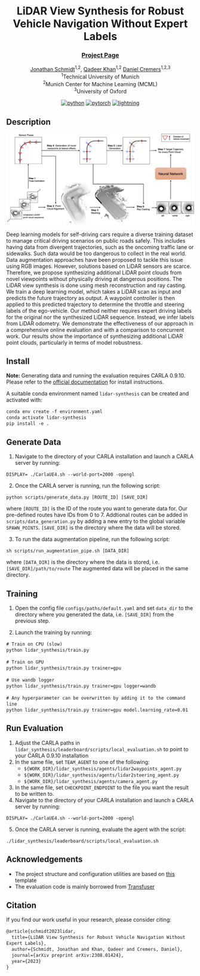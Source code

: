 <div align="center">

# LiDAR View Synthesis for Robust Vehicle Navigation Without Expert Labels
  
### [Project Page](https://jonathsch.github.io/lidar-synthesis/)
  
[Jonathan Schmidt](https://github.com/jonathsch)<sup>1,2</sup>,
[Qadeer Khan](https://cvg.cit.tum.de/members/khamuham)<sup>1,2</sup>
[Daniel Cremers](https://cvg.cit.tum.de/members/cremers)<sup>1,2,3</sup><br>
<sup>1</sup>Technical University of Munich<br>
<sup>2</sup>Munich Center for Machine Learning (MCML)<br>
<sup>3</sup>University of Oxford<br>
  
[![python](https://img.shields.io/badge/-Python_3.7-blue?logo=python&logoColor=white)](https://github.com/pre-commit/pre-commit)
[![pytorch](https://img.shields.io/badge/PyTorch_1.13+-ee4c2c?logo=pytorch&logoColor=white)](https://pytorch.org/get-started/locally/)
[![lightning](https://img.shields.io/badge/-Lightning_1.9+-792ee5?logo=pytorchlightning&logoColor=white)](https://pytorchlightning.ai/)
</div>

## Description
![](assets/method_overview.jpg)
  
Deep learning models for self-driving cars require a diverse training dataset to manage critical driving scenarios on public roads safely. This includes having data from divergent trajectories, such as the oncoming traffic lane or sidewalks. Such data would be too dangerous to collect in the real world. Data augmentation approaches have been proposed to tackle this issue using RGB images. However, solutions based on LiDAR sensors are scarce. Therefore, we propose synthesizing additional LiDAR point clouds from novel viewpoints without physically driving at dangerous positions. The LiDAR view synthesis is done using mesh reconstruction and ray casting. We train a deep learning model, which takes a LiDAR scan as input and predicts the future trajectory as output. A waypoint controller is then applied to this predicted trajectory to determine the throttle and steering labels of the ego-vehicle. Our method neither requires expert driving labels for the original nor the synthesized LiDAR sequence. Instead, we infer labels from LiDAR odometry. We demonstrate the effectiveness of our approach in a comprehensive online evaluation and with a comparison to concurrent work. Our results show the importance of synthesizing additional LiDAR point clouds, particularly in terms of model robustness.

## Install

<b> Note: </b> Generating data and running the evaluation requires CARLA 0.9.10. Please refer to the [official documentation](https://carla.readthedocs.io/en/0.9.10/) for install instructions.

A suitable conda environment named `lidar-synthesis` can be created and activated with:
```
conda env create -f environment.yaml
conda activate lidar-synthesis
pip install -e .
```

## Generate Data

1. Navigate to the directory of your CARLA installation and launch a CARLA server by running:
```
DISPLAY= ./CarlaUE4.sh --world-port=2000 -opengl
```

2. Once the CARLA server is running, run the following script:
```
python scripts/generate_data.py [ROUTE_ID] [SAVE_DIR]
```
where `[ROUTE_ID]` is the ID of the route you want to generate data for. Our pre-defined routes have IDs from 0 to 7. Addtional routes can be added in `scripts/data_generation.py` by adding a new entry to the global variable `SPAWN_POINTS`. `[SAVE_DIR]` is the directory where the data will be stored.

3. To run the data augmentation pipeline, run the following script:
```
sh scripts/run_augmentation_pipe.sh [DATA_DIR]
```
where `[DATA_DIR]` is the directory where the data is stored, i.e. `[SAVE_DIR]/path/to/route` The augmented data will be placed in the same directory.

## Training

1. Open the config file `configs/paths/default.yaml` and set `data_dir` to the directory where you generated the data, i.e. `[SAVE_DIR]` from the previous step.

2. Launch the training by running:
```
# Train on CPU (slow)
python lidar_synthesis/train.py

# Train on GPU
python lidar_synthesis/train.py trainer=gpu

# Use wandb logger
python lidar_synthesis/train.py trainer=gpu logger=wandb

# Any hyperparameter can be overwritten by adding it to the command line
python lidar_synthesis/train.py trainer=gpu model.learning_rate=0.01
```

## Run Evaluation

1. Adjust the CARLA paths in `lidar_synthesis/leaderboard/scripts/local_evaluation.sh` to point to your CARLA 0.9.10 installation
2. In the same file, set `TEAM_AGENT` to one of the following:
    - `${WORK_DIR}/lidar_synthesis/agents/lidar2waypoints_agent.py`
    - `${WORK_DIR}/lidar_synthesis/agents/lidar2steering_agent.py`
    - `${WORK_DIR}/lidar_synthesis/agents/camera_agent.py`
3. In the same file, set `CHECKPOINT_ENDPOINT` to the file you want the result to be written to.
4. Navigate to the directory of your CARLA installation and launch a CARLA server by running:
```
DISPLAY= ./CarlaUE4.sh --world-port=2000 -opengl
```

5. Once the CARLA server is running, evaluate the agent with the script:
```
./lidar_synthesis/leaderboard/scripts/local_evaluation.sh
```

## Acknowledgements

- The project structure and configuration utilities are based on [this](https://github.com/ashleve/lightning-hydra-template) template
- The evaluation code is mainly borrowed from [Transfuser](https://github.com/autonomousvision/transfuser)

## Citation

If you find our work useful in your research, please consider citing:
```
@article{schmidt2023lidar,
  title={LiDAR View Synthesis for Robust Vehicle Navigation Without Expert Labels},
  author={Schmidt, Jonathan and Khan, Qadeer and Cremers, Daniel},
  journal={arXiv preprint arXiv:2308.01424},
  year={2023}
}
```
